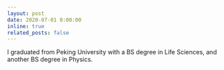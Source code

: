 ```yaml
---
layout: post
date: 2020-07-01 0:00:00
inline: true
related_posts: false
---
```


I graduated from Peking University with a BS degree in Life Sciences, and another BS degree in Physics.
